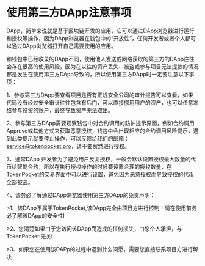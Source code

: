 # 使用第三方DApp注意事项

DApp，简单来说就是基于区块链开发的应用，它可以通过DApp浏览器进行运行和授权等操作，因为DApp浏览器在钱包中的“开放性”，任何开发者或者个人都可以通过DApp浏览器打开自己需要使用的应用。

和钱包中已经收录的DApp不同，使用他人发送或网络获取的第三方的DApp往往会存在很高的使用风险，因为在以往的资产丢失、被盗或参与项目无法提款的情况都是发生在使用第三方DApp导致的，所以使用第三方DApp时一定要注意以下事项：

1、参与第三方DApp要查看项目是否有正规安全公司的审计报告可以查看，如果代码没有经过安全审计往往包含有后门，可以直接挪用用户的资产，也可以任意冻结参与投资的账户，最终导致资产无法取出。

2、参与第三方DApp需要观察钱包中对合约调用的防护提示界面，例如合约调用Approve或其他方式来获取恶意授权，钱包中会出现相应的合约调用风险提示，遇到此类提示就要停止操作，可以反馈给我们的邮箱：service@tokenpocket.pro，请不要贸然进行授权。

3、通常DApp 开发者为了避免用户反复授权，一般会默认设置授权最大数量的代币给智能合约，所以在执行授权操作的时候要设置合理的授权数量，在TokenPocket的交易界面中可以进行设置，避免因为恶意授权而导致授权的代币全部被盗。

4、请务必了解通过DApp浏览器使用第三方DApp的免责声明：

\>1、该DApp不属于TokenPocket,该DApp完全由项目方进行控制！请在使用前务必了解该DApp的安全性I

\>2、您清楚如果由于您访问该DApp而造成的任何损失，由您个人承担，与TokenPocket:无关I&#x20;

\>3、如果您在使用该DAPp的过程中遇到什么问愿，需要您直接联系项目方进行解决

